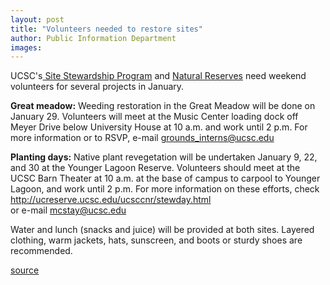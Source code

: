 ```yaml
---
layout: post
title: "Volunteers needed to restore sites"
author: Public Information Department
images:
---
```


UCSC's[ Site Stewardship Program][1] and [Natural Reserves][2] need weekend volunteers for several projects in January.   

**Great meadow:** Weeding restoration in the Great Meadow will be done on January 29. Volunteers will meet at the Music Center loading dock off Meyer Drive below University House at 10 a.m. and work until 2 p.m. For more information or to RSVP, e-mail [grounds_interns@ucsc.edu][3]  

**Planting days:** Native plant revegetation will be undertaken January 9, 22, and 30 at the Younger Lagoon Reserve. Volunteers should meet at the UCSC Barn Theater at 10 a.m. at the base of campus to carpool to Younger Lagoon, and work until 2 p.m. For more information on these efforts, check <http://ucreserve.ucsc.edu/ucsccnr/stewday.html>   
or e-mail [mcstay@ucsc.edu][4]

Water and lunch (snacks and juice) will be provided at both sites. Layered clothing, warm jackets, hats, sunscreen, and boots or sturdy shoes are recommended.  

[1]: http://ucscplant.ucsc.edu/ucscplant/Grounds/index.jsp?page=Stewardship_Program
[2]: http://ucreserve.ucsc.edu/ucsccnr/stewday.html
[3]: mailto:grounds_interns@ucsc.edu
[4]: mailto:mcstay@ucsc.edu

[source](http://www1.ucsc.edu/currents/04-05/01-03/brief-volunteers.asp "Permalink to brief-volunteers")
